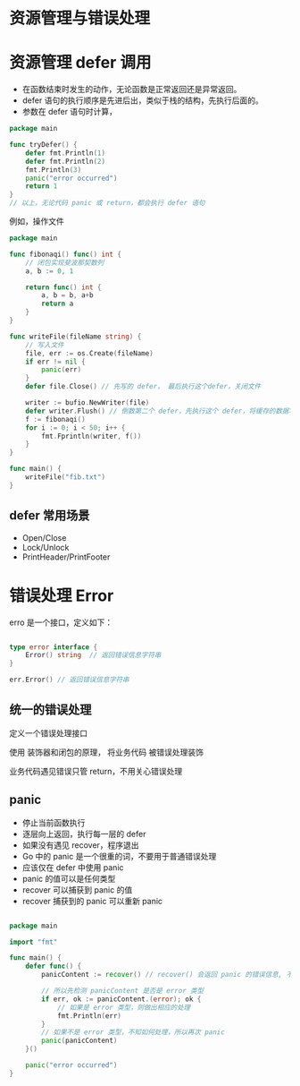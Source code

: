# 资源管理与错误处理

# 资源管理 defer 调用

- 在函数结束时发生的动作，无论函数是正常返回还是异常返回。    
- defer 语句的执行顺序是先进后出，类似于栈的结构，先执行后面的。   
- 参数在 defer 语句时计算，

```go
package main

func tryDefer() {
	defer fmt.Println(1)    
    defer fmt.Println(2)
    fmt.Println(3)
    panic("error occurred")
	return 1
}
// 以上，无论代码 panic 或 return，都会执行 defer 语句
```

例如，操作文件

```go
package main

func fibonaqi() func() int {
	// 闭包实现斐波那契数列
	a, b := 0, 1

	return func() int {
		a, b = b, a+b
		return a
	}
}

func writeFile(fileName string) {
	// 写入文件
	file, err := os.Create(fileName)
	if err != nil {
		panic(err)
	}
	defer file.Close() // 先写的 defer， 最后执行这个defer，关闭文件

	writer := bufio.NewWriter(file)
	defer writer.Flush() // 倒数第二个 defer，先执行这个 defer，将缓存的数据写入文件
	f := fibonaqi()
	for i := 0; i < 50; i++ {
		fmt.Fprintln(writer, f())
	}
}

func main() {
	writeFile("fib.txt")
}

```

## defer 常用场景

- Open/Close
- Lock/Unlock
- PrintHeader/PrintFooter


# 错误处理 Error

erro 是一个接口，定义如下：

```go

type error interface {
    Error() string  // 返回错误信息字符串
}

err.Error() // 返回错误信息字符串
```

## 统一的错误处理

定义一个错误处理接口

使用 装饰器和闭包的原理， 将业务代码 被错误处理装饰

业务代码遇见错误只管 return，不用关心错误处理


## panic

- 停止当前函数执行
- 逐层向上返回，执行每一层的 defer
- 如果没有遇见 recover，程序退出
- Go 中的 panic 是一个很重的词，不要用于普通错误处理
- 应该仅在 defer 中使用 panic
- panic 的值可以是任何类型
- recover 可以捕获到 panic 的值
- recover 捕获到的 panic 可以重新 panic

```go

package main

import "fmt"

func main() {
	defer func() {
		panicContent := recover() // recover() 会返回 panic 的错误信息, 不一定是错误

		// 所以先检测 panicContent 是否是 error 类型
		if err, ok := panicContent.(error); ok {
			// 如果是 error 类型，则做出相应的处理
			fmt.Println(err)
		}
		// 如果不是 error 类型，不知如何处理，所以再次 panic
		panic(panicContent)
	}()

	panic("error occurred")
}
```